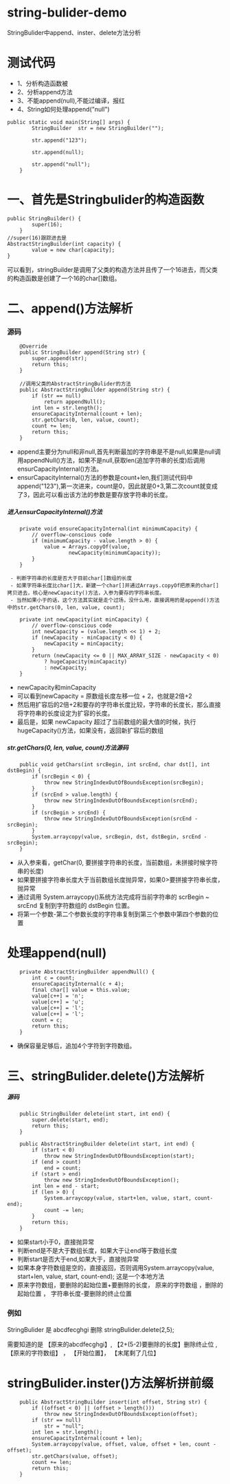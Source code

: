 # string-bulider-demo
StringBulider中append、inster、delete方法分析
# 测试代码
- 1、分析构造函数被
- 2、分析append方法
- 3、不能append(null),不能过编译，报红
- 4、String如何处理append("null")
```
public static void main(String[] args) {
        StringBuilder  str = new StringBuilder("");

        str.append("123");

        str.append(null);

        str.append("null");
    }
```
# 一、首先是Stringbulider的构造函数
```
public StringBuilder() {
        super(16);
    }
//super(16)跟踪进去是
AbstractStringBuilder(int capacity) {
        value = new char[capacity];
}
```
可以看到，stringBuilder是调用了父类的构造方法并且传了一个16进去，而父类的构造函数是创建了一个16的char[]数组。
# 二、append()方法解析
### 源码
```
    @Override
    public StringBuilder append(String str) {
        super.append(str);
        return this;
    }
    
    //调用父类的AbstractStringBulider的方法
    public AbstractStringBuilder append(String str) {
        if (str == null)
            return appendNull();
        int len = str.length();
        ensureCapacityInternal(count + len);
        str.getChars(0, len, value, count);
        count += len;
        return this;
    }
```
- append主要分为null和非null,首先判断最加的字符串是不是null,如果是null调用appendNull()方法，如果不是null,获取len(追加字符串的长度)后调用ensurCapacityInternal()方法。
- ensurCapacityInternal()方法的参数是count+len,我们测试代码中append("123"),第一次进来，count是0，因此就是0+3,第二次count就变成了3，因此可以看出该方法的参数是要存放字符串的长度。
##### 进入ensurCapacityInternal()方法
```
    private void ensureCapacityInternal(int minimumCapacity) {
        // overflow-conscious code
        if (minimumCapacity - value.length > 0) {
            value = Arrays.copyOf(value,
                    newCapacity(minimumCapacity));
        }
    }
```
     - 判断字符串的长度是否大于目前char[]数组的长度
     - 如果字符串长度比char[]大，新建一个char[]并通过Arrays.copyOf把原来的char[]拷贝进去，核心是newCapacity()方法，入参为要存的字符串长度。
     - 当然如果小于的话，这个方法其实就是走个过场，没什么用，直接调用的是append()方法中的str.getChars(0, len, value, count);
```
    private int newCapacity(int minCapacity) {
        // overflow-conscious code
        int newCapacity = (value.length << 1) + 2;
        if (newCapacity - minCapacity < 0) {
            newCapacity = minCapacity;
        }
        return (newCapacity <= 0 || MAX_ARRAY_SIZE - newCapacity < 0)
            ? hugeCapacity(minCapacity)
            : newCapacity;
    }
```
- newCapacity和minCapacity
- 可以看到newCapacity = 原数组长度左移一位 +  2，也就是2倍+2
- 然后用扩容后的2倍+2和要存的字符串长度比较，字符串的长度长，那么直接将字符串的长度设定为扩容的长度。
- 最后是，如果 newCapacity 超过了当前数组的最大值的时候，执行 hugeCapacity()方法，如果没有，返回新扩容后的数组
##### str.getChars(0, len, value, count)方法源码
```
    public void getChars(int srcBegin, int srcEnd, char dst[], int dstBegin) {
        if (srcBegin < 0) {
            throw new StringIndexOutOfBoundsException(srcBegin);
        }
        if (srcEnd > value.length) {
            throw new StringIndexOutOfBoundsException(srcEnd);
        }
        if (srcBegin > srcEnd) {
            throw new StringIndexOutOfBoundsException(srcEnd - srcBegin);
        }
        System.arraycopy(value, srcBegin, dst, dstBegin, srcEnd - srcBegin);
    }
```
- 从入参来看，getChar(0, 要拼接字符串的长度，当前数组，未拼接时候字符串的长度)
- 如果要拼接字符串长度大于当前数组长度抛异常，如果0>要拼接字符串长度，抛异常
- 通过调用 System.arraycopy()系统方法完成将当前字符串的 scrBegin ~ srcEnd 复制到字符数组的 dstBegin 位置。
- 将第一个参数-第二个参数长度的字符串复制到第三个参数中第四个参数的位置
# 处理append(null)
```
    private AbstractStringBuilder appendNull() {
        int c = count;
        ensureCapacityInternal(c + 4);
        final char[] value = this.value;
        value[c++] = 'n';
        value[c++] = 'u';
        value[c++] = 'l';
        value[c++] = 'l';
        count = c;
        return this;
    }
```
- 确保容量足够后，追加4个字符到字符数组。
# 三、stringBulider.delete()方法解析
##### 源码
```
    public StringBuilder delete(int start, int end) {
        super.delete(start, end);
        return this;
    }
    
    public AbstractStringBuilder delete(int start, int end) {
        if (start < 0)
            throw new StringIndexOutOfBoundsException(start);
        if (end > count)
            end = count;
        if (start > end)
            throw new StringIndexOutOfBoundsException();
        int len = end - start;
        if (len > 0) {
            System.arraycopy(value, start+len, value, start, count-end);
            count -= len;
        }
        return this;
    }
```
- 如果start小于0，直接抛异常
- 判断end是不是大于数组长度，如果大于让end等于数组长度
- 判断start是否大于end,如果大于，直接抛异常
- 如果本身字符数组是空的，直接返回，否则调用System.arraycopy(value, start+len, value, start, count-end); 这是一个本地方法
- 原来字符数组，要删除的起始位置+要删除的长度， 原来的字符数组 ，删除的起始位置 ， 字符串长度-要删除的终止位置
### 例如
StringBulider  是      abcdfecghgi
删除   stringBulider.delete(2,5);

需要知道的是  【原来的abcdfecghgi】, 【2+(5-2)要删除的长度】删除终止位 ,  【原来的字符数组】 ，  【开始位置】， 【末尾剩了几位】 

# stringBulider.inster()方法解析拼前缀
```
    public AbstractStringBuilder insert(int offset, String str) {
        if ((offset < 0) || (offset > length()))
            throw new StringIndexOutOfBoundsException(offset);
        if (str == null)
            str = "null";
        int len = str.length();
        ensureCapacityInternal(count + len);
        System.arraycopy(value, offset, value, offset + len, count - offset);
        str.getChars(value, offset);
        count += len;
        return this;
    }
```

